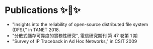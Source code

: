 Publications ✨🍰✨
=======================================================
* "Insights into the reliability of open-source distributed file system (DFS)," in TANET 2018.
* "分散式儲存可靠度的實務性研究", 電信研究期刊 第 47 卷第 1 期
* "Survey of IP Traceback in Ad Hoc Networks," in CSIT 2009
